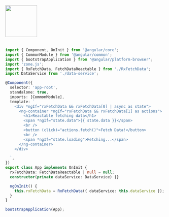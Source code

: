 <a href="https://stackblitz.com/edit/stackblitz-starters-a3nnyc?file=src%2Fmain.ts" target="_blank" rel="noreferrer">
 <img src="/stackblitz.png" width="100" />
<a>

<br>
<br>

```typescript
import { Component, OnInit } from '@angular/core';
import { CommonModule } from '@angular/common';
import { bootstrapApplication } from '@angular/platform-browser';
import 'zone.js';
import { RxFetchData, FetchDataReactable } from './RxFetchData';
import DataService from './data-service';

@Component({
  selector: 'app-root',
  standalone: true,
  imports: [CommonModule],
  template: `
    <div *ngIf="rxFetchData && rxFetchData[0] | async as state">
      <ng-container *ngIf="rxFetchData && rxFetchData[1] as actions">
        <h1>Reactable fetching data</h1>
        <span *ngIf="state.data">{{ state.data }}</span>
        <br />
        <button (click)="actions.fetch()">Fetch Data!</button>
        <br />
        <span *ngIf="state.loading">Fetching...</span>
      </ng-container>
    </div>

  `,
})
export class App implements OnInit {
  rxFetchData: FetchDataReactable | null = null;
  constructor(private dataService: DataService) {}

  ngOnInit() {
    this.rxFetchData = RxFetchData({ dataService: this.dataService });
  }
}

bootstrapApplication(App);
```